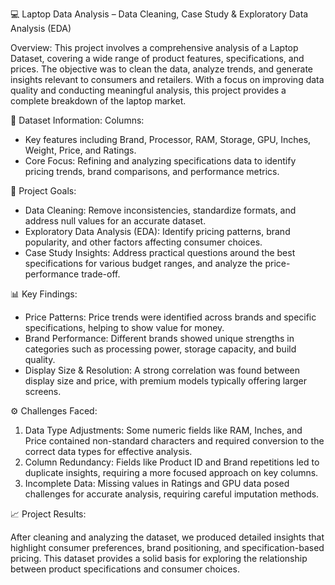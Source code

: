 💻 Laptop Data Analysis – Data Cleaning, Case Study & Exploratory Data Analysis (EDA)

Overview:
This project involves a comprehensive analysis of a Laptop Dataset, covering a wide range of product features, specifications, and prices. The objective was to clean the data, analyze trends, and generate insights relevant to consumers and retailers. With a focus on improving data quality and conducting meaningful analysis, this project provides a complete breakdown of the laptop market.

📂 Dataset Information:
Columns:
* Key features including Brand, Processor, RAM, Storage, GPU, Inches, Weight, Price, and Ratings.
* Core Focus: Refining and analyzing specifications data to identify pricing trends, brand comparisons, and performance metrics.

🎯 Project Goals:
* Data Cleaning: Remove inconsistencies, standardize formats, and address null values for an accurate dataset.
* Exploratory Data Analysis (EDA): Identify pricing patterns, brand popularity, and other factors affecting consumer choices.
* Case Study Insights: Address practical questions around the best specifications for various budget ranges, and analyze the price-performance trade-off.

📊 Key Findings:
* Price Patterns: Price trends were identified across brands and specific specifications, helping to show value for money.
* Brand Performance: Different brands showed unique strengths in categories such as processing power, storage capacity, and build quality.
* Display Size & Resolution: A strong correlation was found between display size and price, with premium models typically offering larger screens.

⚙️ Challenges Faced:
1. Data Type Adjustments: Some numeric fields like RAM, Inches, and Price contained non-standard characters and required conversion to the correct data types for effective analysis.
2. Column Redundancy: Fields like Product ID and Brand repetitions led to duplicate insights, requiring a more focused approach on key columns.
3. Incomplete Data: Missing values in Ratings and GPU data posed challenges for accurate analysis, requiring careful imputation methods.

📈 Project Results:

After cleaning and analyzing the dataset, we produced detailed insights that highlight consumer preferences, brand positioning, and specification-based pricing. This dataset provides a solid basis for exploring the relationship between product specifications and consumer choices.
